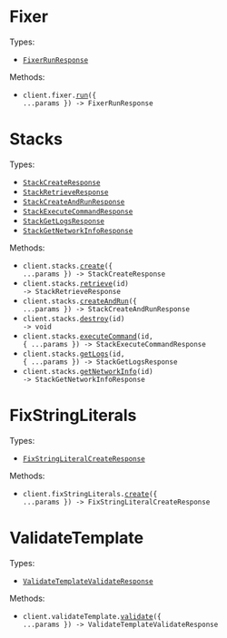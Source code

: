 # Fixer

Types:

- <code><a href="./src/resources/fixer.ts">FixerRunResponse</a></code>

Methods:

- <code title="post /v1/fixer">client.fixer.<a href="./src/resources/fixer.ts">run</a>({ ...params }) -> FixerRunResponse</code>

# Stacks

Types:

- <code><a href="./src/resources/stacks.ts">StackCreateResponse</a></code>
- <code><a href="./src/resources/stacks.ts">StackRetrieveResponse</a></code>
- <code><a href="./src/resources/stacks.ts">StackCreateAndRunResponse</a></code>
- <code><a href="./src/resources/stacks.ts">StackExecuteCommandResponse</a></code>
- <code><a href="./src/resources/stacks.ts">StackGetLogsResponse</a></code>
- <code><a href="./src/resources/stacks.ts">StackGetNetworkInfoResponse</a></code>

Methods:

- <code title="post /v1/stacks">client.stacks.<a href="./src/resources/stacks.ts">create</a>({ ...params }) -> StackCreateResponse</code>
- <code title="get /v1/stacks/{id}">client.stacks.<a href="./src/resources/stacks.ts">retrieve</a>(id) -> StackRetrieveResponse</code>
- <code title="post /v1/stacks/create-and-run">client.stacks.<a href="./src/resources/stacks.ts">createAndRun</a>({ ...params }) -> StackCreateAndRunResponse</code>
- <code title="delete /v1/stacks/{id}">client.stacks.<a href="./src/resources/stacks.ts">destroy</a>(id) -> void</code>
- <code title="post /v1/stacks/{id}/exec">client.stacks.<a href="./src/resources/stacks.ts">executeCommand</a>(id, { ...params }) -> StackExecuteCommandResponse</code>
- <code title="get /v1/stacks/{id}/logs">client.stacks.<a href="./src/resources/stacks.ts">getLogs</a>(id, { ...params }) -> StackGetLogsResponse</code>
- <code title="get /v1/stacks/{id}/network-info">client.stacks.<a href="./src/resources/stacks.ts">getNetworkInfo</a>(id) -> StackGetNetworkInfoResponse</code>

# FixStringLiterals

Types:

- <code><a href="./src/resources/fix-string-literals.ts">FixStringLiteralCreateResponse</a></code>

Methods:

- <code title="post /v1/fix-string-literals">client.fixStringLiterals.<a href="./src/resources/fix-string-literals.ts">create</a>({ ...params }) -> FixStringLiteralCreateResponse</code>

# ValidateTemplate

Types:

- <code><a href="./src/resources/validate-template.ts">ValidateTemplateValidateResponse</a></code>

Methods:

- <code title="post /v1/validate-template">client.validateTemplate.<a href="./src/resources/validate-template.ts">validate</a>({ ...params }) -> ValidateTemplateValidateResponse</code>
